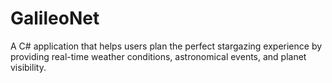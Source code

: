 # GalileoNet
A C# application that helps users plan the perfect stargazing experience by providing real-time weather conditions, astronomical events, and planet visibility.

